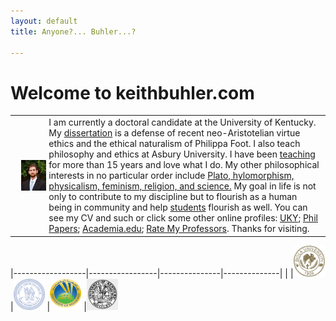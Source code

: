 ```yaml
---
layout: default
title: Anyone?... Buhler...?  

--- 
```



# Welcome to keithbuhler.com


|                                                                              |         |
|-------------------------------------------------------------------------------------|---------|
| <img src="/img/keithbuhler-golden.png" alt="Keith Buhler" align="left" hspace="10"> | I am currently a doctoral candidate at the University of Kentucky. My [dissertation](/research) is a defense of recent neo-Aristotelian virtue ethics and the ethical naturalism of Philippa Foot.   I also teach philosophy and ethics at Asbury University. I have been [teaching](/teaching) for more than 15 years and love what I do.    My other philosophical interests in no particular order include [Plato, hylomorphism, physicalism, feminism, religion, and science.](https://uky.academia.edu/KeithBuhler)    My goal in life is not only to contribute to my discipline but to flourish as a human being in community and help [students](/philosophy) flourish as well. You can see my CV and such or click some other online profiles: [UKY](https://philosophy.as.uky.edu/users/kebu226);  [Phil Papers](http://philpapers.org/profile/47267); [Academia.edu](https://uky.academia.edu/KeithBuhler); [Rate My Professors](http://www.ratemyprofessors.com/ShowRatings.jsp?tid=1822771). Thanks for visiting.|


|------------------|-----------------|---------------|--------------|
| |<img src="/img/seal-biola.png" alt="Biola" height="50" width="50"> |<img src="/img/seal-thi.png" alt="Torrey Honors" height="50" width="50"> |<img src="/img/seal-balamand.png" alt="Balamand" height="50" width="50"> |<img src="/img/seal-uk.gif" alt="Kentucky" height="50" width="50"> 